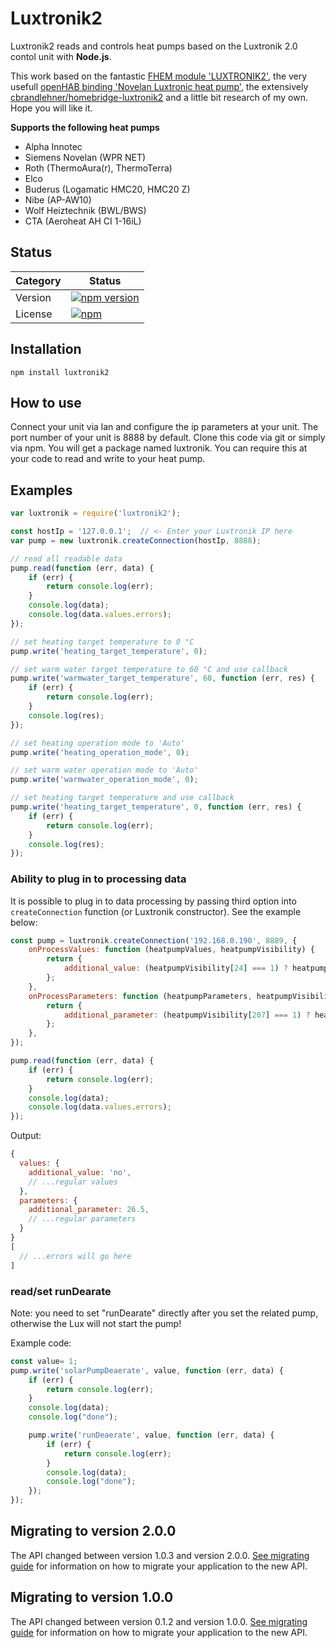 # Luxtronik2

Luxtronik2 reads and controls heat pumps based on the Luxtronik 2.0 contol unit with **Node.js**.

This work based on the fantastic [FHEM module 'LUXTRONIK2'](https://wiki.fhem.de/wiki/Luxtronik_2.0), the very usefull [openHAB binding 'Novelan Luxtronic heat pump'](
https://github.com/openhab/openhab1-addons/wiki/Novelan-Luxtronic-heat-pump-binding), the extensively [cbrandlehner/homebridge-luxtronik2](https://github.com/cbrandlehner/homebridge-luxtronik2) and a little bit research of my own. Hope you will like it.

**Supports the following heat pumps**

* Alpha Innotec
* Siemens Novelan (WPR NET)
* Roth (ThermoAura(r), ThermoTerra)
* Elco
* Buderus (Logamatic HMC20, HMC20 Z)
* Nibe (AP-AW10)
* Wolf Heiztechnik (BWL/BWS) 
* CTA (Aeroheat AH CI 1-16iL)

## Status

| Category         | Status                                                                                                                    |
| ---------------- | ------------------------------------------------------------------------------------------------------------------------- |
| Version          | [![npm version](https://badge.fury.io/js/luxtronik2.svg)](https://badge.fury.io/js/luxtronik2)                            |
| License          | [![npm](https://img.shields.io/npm/l/express.svg)](https://www.npmjs.com/package/luxtronik2)                              |
## Installation

```shell
npm install luxtronik2
```

## How to use

Connect your unit via lan and configure the ip parameters at your unit. The port number of your unit is 8888 by default.
Clone this code via git or simply via npm. You will get a package named luxtronik. You can require this at your code to
read and write to your heat pump.

## Examples

```javascript
var luxtronik = require('luxtronik2');

const hostIp = '127.0.0.1';  // <- Enter your Luxtronik IP here
var pump = new luxtronik.createConnection(hostIp, 8888);

// read all readable data
pump.read(function (err, data) {
    if (err) {
        return console.log(err);
    }
    console.log(data);
    console.log(data.values.errors);
});

// set heating target temperature to 0 °C
pump.write('heating_target_temperature', 0);

// set warm water target temperature to 60 °C and use callback
pump.write('warmwater_target_temperature', 60, function (err, res) {
    if (err) {
        return console.log(err);
    }
    console.log(res);
});

// set heating operation mode to 'Auto'
pump.write('heating_operation_mode', 0);

// set warm water operation mode to 'Auto'
pump.write('warmwater_operation_mode', 0);

// set heating target temperature and use callback
pump.write('heating_target_temperature', 0, function (err, res) {
    if (err) {
        return console.log(err);
    }
    console.log(res);
});

```

### Ability to plug in to processing data

It is possible to plug in to data processing by passing third option into `createConnection` function (or Luxtronik constructor). See the example below:

```javascript
const pump = luxtronik.createConnection('192.168.0.190', 8889, {
    onProcessValues: function (heatpumpValues, heatpumpVisibility) {
        return {
            additional_value: (heatpumpVisibility[24] === 1) ? heatpumpValues[13] / 10 : 'no',
        };
    },
    onProcessParameters: function (heatpumpParameters, heatpumpVisibility) {
        return {
            additional_parameter: (heatpumpVisibility[207] === 1) ? heatpumpParameters[11] / 10 : 'no',
        };
    },
});

pump.read(function (err, data) {
    if (err) {
        return console.log(err);
    }
    console.log(data);
    console.log(data.values.errors);
});
```

Output:

```javascript
{
  values: {
    additional_value: 'no',
    // ...regular values
  },
  parameters: {
    additional_parameter: 26.5,
    // ...regular parameters
  }
}
[
  // ...errors will go here
]

```

### read/set runDearate

Note: you need to set "runDearate" directly after you set the related pump, otherwise the Lux will not start the pump!

Example code:

```javascript
const value= 1;
pump.write('solarPumpDeaerate', value, function (err, data) {
    if (err) {
        return console.log(err);
    }
    console.log(data);
    console.log("done");

    pump.write('runDeaerate', value, function (err, data) {
        if (err) {
            return console.log(err);
        }
        console.log(data);
        console.log("done");
    });
});
```

## Migrating to version 2.0.0

The API changed between version 1.0.3 and version 2.0.0. [See migrating guide](MIGRATING.md) for information on how to migrate your application to the new API.

## Migrating to version 1.0.0

The API changed between version 0.1.2 and version 1.0.0. [See migrating guide](MIGRATING.md) for information on how to migrate your application to the new API.
